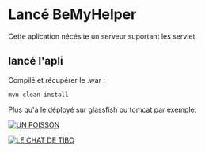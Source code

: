 # Lancé BeMyHelper

Cette aplication nécésite un serveur suportant les servlet.

## lancé l'apli
Compilé et récupérer le .war :


```sh
mvn clean install
```


Plus qu'à le déployé sur glassfish ou tomcat par exemple.


[![UN POISSON](https://upload.wikimedia.org/wikipedia/fr/7/71/Glassfish_logo_large.png)](https://projects.eclipse.org/projects/ee4j.glassfish)


[![LE CHAT DE TIBO](https://upload.wikimedia.org/wikipedia/commons/f/fe/Apache_Tomcat_logo.svg)](https://tomcat.apache.org/)
